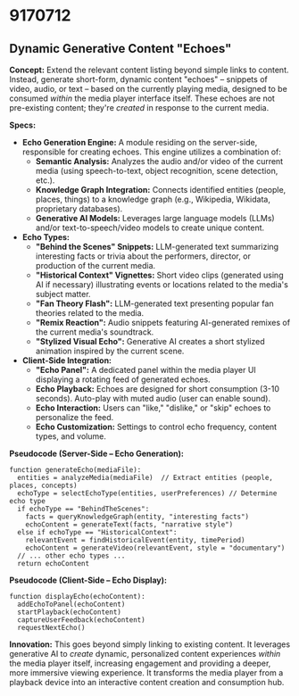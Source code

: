 # 9170712

## Dynamic Generative Content "Echoes"

**Concept:** Extend the relevant content listing beyond simple links to content. Instead, generate short-form, dynamic content "echoes" – snippets of video, audio, or text – based on the currently playing media, designed to be consumed *within* the media player interface itself. These echoes are not pre-existing content; they're *created* in response to the current media.

**Specs:**

*   **Echo Generation Engine:** A module residing on the server-side, responsible for creating echoes. This engine utilizes a combination of:
    *   **Semantic Analysis:** Analyzes the audio and/or video of the current media (using speech-to-text, object recognition, scene detection, etc.).
    *   **Knowledge Graph Integration:** Connects identified entities (people, places, things) to a knowledge graph (e.g., Wikipedia, Wikidata, proprietary databases).
    *   **Generative AI Models:** Leverages large language models (LLMs) and/or text-to-speech/video models to create unique content.
*   **Echo Types:**
    *   **"Behind the Scenes" Snippets:** LLM-generated text summarizing interesting facts or trivia about the performers, director, or production of the current media.
    *   **"Historical Context" Vignettes:** Short video clips (generated using AI if necessary) illustrating events or locations related to the media's subject matter.
    *   **"Fan Theory Flash":** LLM-generated text presenting popular fan theories related to the media.
    *   **"Remix Reaction":** Audio snippets featuring AI-generated remixes of the current media's soundtrack.
    *   **"Stylized Visual Echo":** Generative AI creates a short stylized animation inspired by the current scene.
*   **Client-Side Integration:**
    *   **"Echo Panel":** A dedicated panel within the media player UI displaying a rotating feed of generated echoes.
    *   **Echo Playback:** Echoes are designed for short consumption (3-10 seconds). Auto-play with muted audio (user can enable sound).
    *   **Echo Interaction:** Users can "like," "dislike," or "skip" echoes to personalize the feed.
    *   **Echo Customization:** Settings to control echo frequency, content types, and volume.

**Pseudocode (Server-Side – Echo Generation):**

```
function generateEcho(mediaFile):
  entities = analyzeMedia(mediaFile)  // Extract entities (people, places, concepts)
  echoType = selectEchoType(entities, userPreferences) // Determine echo type
  if echoType == "BehindTheScenes":
    facts = queryKnowledgeGraph(entity, "interesting facts")
    echoContent = generateText(facts, "narrative style")
  else if echoType == "HistoricalContext":
    relevantEvent = findHistoricalEvent(entity, timePeriod)
    echoContent = generateVideo(relevantEvent, style = "documentary")
  // ... other echo types ...
  return echoContent
```

**Pseudocode (Client-Side – Echo Display):**

```
function displayEcho(echoContent):
  addEchoToPanel(echoContent)
  startPlayback(echoContent)
  captureUserFeedback(echoContent)
  requestNextEcho()
```

**Innovation:** This goes beyond simply linking to existing content. It leverages generative AI to *create* dynamic, personalized content experiences *within* the media player itself, increasing engagement and providing a deeper, more immersive viewing experience. It transforms the media player from a playback device into an interactive content creation and consumption hub.